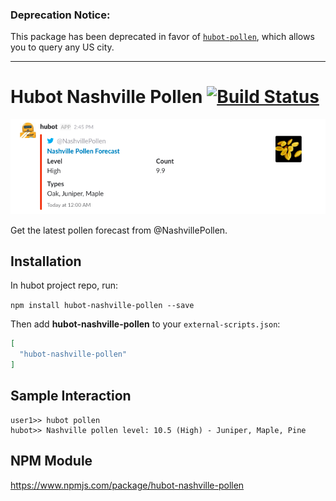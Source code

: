 ### Deprecation Notice:

This package has been deprecated in favor of [`hubot-pollen`](http://github.com/stephenyeargin/hubot-pollen), which allows you to query any US city.

---

# Hubot Nashville Pollen [![Build Status](https://travis-ci.org/stephenyeargin/hubot-nashville-pollen.svg?branch=master)](https://travis-ci.org/stephenyeargin/hubot-nashville-pollen)

![Screenshot](./screenshots/slack.png)

Get the latest pollen forecast from @NashvillePollen.

## Installation

In hubot project repo, run:

`npm install hubot-nashville-pollen --save`

Then add **hubot-nashville-pollen** to your `external-scripts.json`:

```json
[
  "hubot-nashville-pollen"
]
```

## Sample Interaction

```
user1>> hubot pollen
hubot>> Nashville pollen level: 10.5 (High) - Juniper, Maple, Pine
```

## NPM Module

https://www.npmjs.com/package/hubot-nashville-pollen
